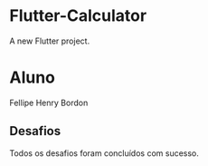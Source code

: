 # Flutter-Calculator

A new Flutter project.

# Aluno

Fellipe Henry Bordon

## Desafios

Todos os desafios foram concluídos com sucesso. 
